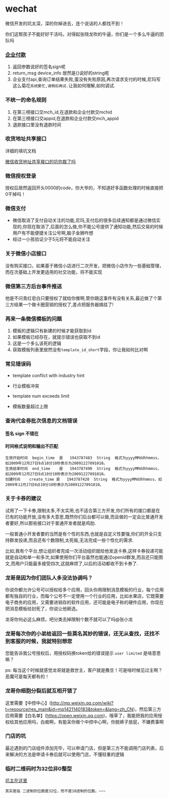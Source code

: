 # wechat

微信开发的坑太深，深的你掉进去，连个说话的人都找不到！

你们这帮孩子不能好好干活吗，对得起张晓龙吹的牛逼，你们是一个多么牛逼的团队吗


### [企业付款](http://pay.weixin.qq.com/wiki/doc/api/mch_pay.php?chapter=14_2)

1. 返回参数说好的签名sign呢
2. return_msg device_info 居然是{}说好的string呢
3. 企业支付api,查询订单结果失败,蛋没有失败原因,再次请求支付的时候,尼玛写这么菊花`系统繁忙,请稍后再试.`让我如何理解,如何调试.

### 不统一的命名规则

1. 在第三榜接口交mch_id,在退款和企业付款交mchid
2. 在第三榜接口交appid,在退款和企业付款交mch_appid
3. 退款接口里没有退款时间

### 收货地址共享接口

详细的填坑文档

[微信收货地址共享接口的坑你栽了吗](http://feed.hjue.me/articles/detail/2015-04-18/492466)

### 微信授权登录

授权后居然返回开头0000的code，你大爷的，不知道好多函数处理的时候直接把0干掉吗！

### 微信支付

* 微信取消了支付自动关注的功能,尼玛,支付后的很多后续通知都是通过微信实现的,你现在取消了,后面的怎么做,你不能公号提供了通知功能,然后交易的时候用户有不能便捷关注公号啊,脑子金狮咋想
* 经过一小孩验证少于5元将不能自动关注

### 关于微信小店接口

没有购买接口，如果基于微信小店进行二次开发，把微信小店作为一些基础管理，而在次基础上开发更适用的社交功能，将不能实现

### 微信第三方后台事件推送

他是不问青红皂白只要授权了就给你推啊,管你跟这事件有没有关系,最近做了个第三方结果一个做卡圈营销的授权了,差点把服务器搞挂了!

### 再来一条微信模板的问题

1. 模板的逻辑只有新建的时候才能获取到id
2. 如果模板已经存在，就提示错误也获取不到id
3. 这是一个多么该死的逻辑
4. 获取模板列表里居然没有`template_id_short`字段，你让我如何比对啊

### 常见错误码

* template conflict with industry hint
* 行业模板冲突

* template num exceeds limit
* 模板数量超过上限

### 查询代金券批次信息的文档错误

#### 签名	sign 不错在

#### 时间格式说明和输出不匹配

```
生效开始时间	begin_time	是	1943787483	String	格式为yyyyMMddhhmmss，如2009年12月27日9点10分10秒表示为20091227091010。
生效结束时间	end_time	是	1943787490	String	格式为yyyyMMddhhmmss，如2009年12月27日9点10分10秒表示为20091227091010。
创建时间	create_time	是	1943787420	String	格式为yyyyMMddhhmmss，如2009年12月27日9点10分10秒表示为20091227091010。
```

### 关于卡券的建议 

试用了一下卡券,限制太多,不太实用,也不适合第三方开发,你们所有的接口都是在已有的功能开放,没有多大意思,既然你们后台都可以做,而且做的一定会比普通开发者要好,所以那些接口对于普通开发者就是鸡肋.

一般普通小开发者要的当然是有个性的东西,也就是自定义性要强,你们的开全只支持群发投递,而且还有个数限制,太死板,无法完成一些个性化的需求.

比如,我有个平台,想让组织者完成一次活动组织就给他发送卡券,这样卡券投递可能就是自动和单一和多次,如果使用你们平台虽然也能通过openid群发,而且还只能图文,而用户只能最多接受四次,这就麻烦了,以后的活动都收不到卡券了.


### 龙哥是因为你们团队人多没法协调吗？

你说你都允许公号可以授权给多个应用，回头你用限制消息模板的行业，每个应用都有独自的行业，而每个公号不一定使用一个行业的应用，比如水果店，它既需要电子商务的应用，又需要进销存的软件应用，还可能是电子称的硬件应用，你现在把消息模板给封死了，你说让他砸选。

龙哥你何必这么麻烦，吧分类去掉限制个数不就可以了吗@张小龙

### 龙哥每次你的小弟给返回一些莫名其妙的错误，还无从查找，还找不到客服的时候，我就特别想您

您能告诉我公号授权后，用授权码换token给的错误提示 `user limited` 是啥意思嘛？

ps: 每当这个时候就感觉龙哥就是救世主，客户就是撒旦！可是啥时候见过主啊？恶魔可是每天都有的！

### 龙哥你细胞分裂后就互相开锁了

这里需要【中控中心】(http://mp.weixin.qq.com/wiki?t=resource/res_main&id=mp1421140183&token=&lang=zh_CN)，然后第三方应用需要【白名单】(https://open.weixin.qq.com)，哦草了，我能把我的应用授权给其他应用吗，白痴啊，有能呆你做个中控中心啊，你脱裤子放屁，不嫌费事啊

### 门店的坑

最近遇到的门店组件添加完毕，可以申请门店，但是第三方不能调用门店列表，后来解决的方法是申请卡券后就可以使用门店，不懂轻重的逻辑

### 临时二维码时为32位非0整型

[坑主在这里](http://blog.csdn.net/t244387066/article/details/51462558)

`其实是指 二进制的位数是32位，而不是10进制的位数。~~~`

